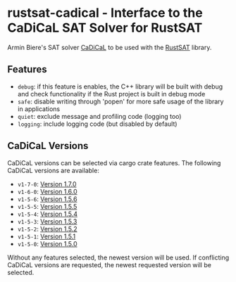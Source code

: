 # rustsat-cadical - Interface to the CaDiCaL SAT Solver for RustSAT

Armin Biere's SAT solver [CaDiCaL](https://github.com/arminbiere/cadical) to be used with the [RustSAT](https://github.com/chrjabs/rustsat) library.

## Features

- `debug`: if this feature is enables, the C++ library will be built with debug and check functionality if the Rust project is built in debug mode
- `safe`: disable writing through 'popen' for more safe usage of the library in applications
- `quiet`: exclude message and profiling code (logging too)
- `logging`: include logging code (but disabled by default)

## CaDiCaL Versions

CaDiCaL versions can be selected via cargo crate features.
The following CaDiCaL versions are available:
- `v1-7-0`: [Version 1.7.0](https://github.com/arminbiere/cadical/releases/tag/rel-1.7.0)
- `v1-6-0`: [Version 1.6.0](https://github.com/arminbiere/cadical/releases/tag/rel-1.6.0)
- `v1-5-6`: [Version 1.5.6](https://github.com/arminbiere/cadical/releases/tag/rel-1.5.6)
- `v1-5-5`: [Version 1.5.5](https://github.com/arminbiere/cadical/releases/tag/rel-1.5.5)
- `v1-5-4`: [Version 1.5.4](https://github.com/arminbiere/cadical/releases/tag/rel-1.5.4)
- `v1-5-3`: [Version 1.5.3](https://github.com/arminbiere/cadical/releases/tag/rel-1.5.3)
- `v1-5-2`: [Version 1.5.2](https://github.com/arminbiere/cadical/releases/tag/rel-1.5.2)
- `v1-5-1`: [Version 1.5.1](https://github.com/arminbiere/cadical/releases/tag/rel-1.5.1)
- `v1-5-0`: [Version 1.5.0](https://github.com/arminbiere/cadical/releases/tag/rel-1.5.0)

Without any features selected, the newest version will be used.
If conflicting CaDiCaL versions are requested, the newest requested version will be selected.